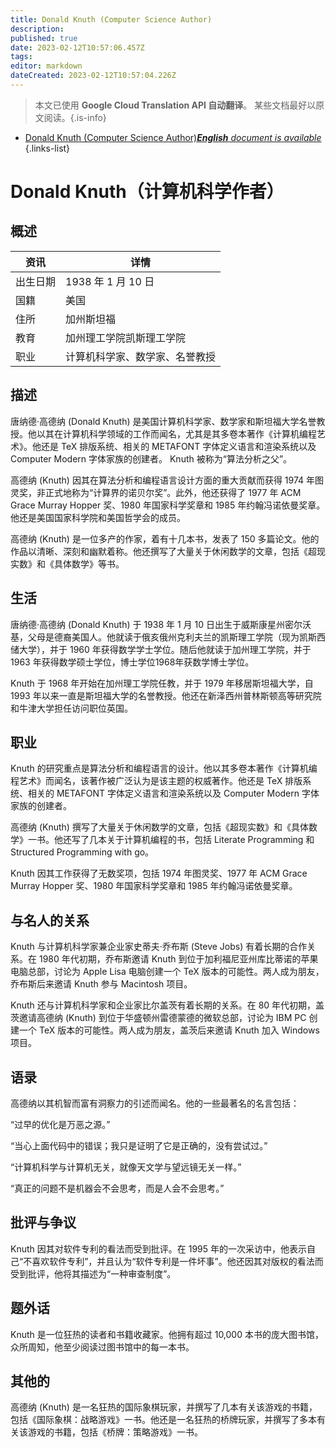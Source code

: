 ```yaml
---
title: Donald Knuth (Computer Science Author)
description: 
published: true
date: 2023-02-12T10:57:06.457Z
tags: 
editor: markdown
dateCreated: 2023-02-12T10:57:04.226Z
---
```


> 本文已使用 **Google Cloud Translation API 自动翻译**。
某些文档最好以原文阅读。{.is-info}



- [Donald Knuth (Computer Science Author)***English** document is available*](/en/Knowledge-base/Dictionary/Person/donald-knuth-computer-science-author)
{.links-list}


# Donald Knuth（计算机科学作者）

## 概述

|资讯 |详情 |
| ---------- | ------ |
|出生日期 | 1938 年 1 月 10 日 |
|国籍|美国 |
|住所 |加州斯坦福 |
|教育 |加州理工学院凯斯理工学院|
|职业 |计算机科学家、数学家、名誉教授 |

## 描述
唐纳德·高德纳 (Donald Knuth) 是美国计算机科学家、数学家和斯坦福大学名誉教授。他以其在计算机科学领域的工作而闻名，尤其是其多卷本著作《计算机编程艺术》。他还是 TeX 排版系统、相关的 METAFONT 字体定义语言和渲染系统以及 Computer Modern 字体家族的创建者。 Knuth 被称为“算法分析之父”。

高德纳 (Knuth) 因其在算法分析和编程语言设计方面的重大贡献而获得 1974 年图灵奖，非正式地称为“计算界的诺贝尔奖”。此外，他还获得了 1977 年 ACM Grace Murray Hopper 奖、1980 年国家科学奖章和 1985 年约翰冯诺依曼奖章。他还是美国国家科学院和美国哲学会的成员。

高德纳 (Knuth) 是一位多产的作家，着有十几本书，发表了 150 多篇论文。他的作品以清晰、深刻和幽默着称。他还撰写了大量关于休闲数学的文章，包括《超现实数》和《具体数学》等书。

## 生活
唐纳德·高德纳 (Donald Knuth) 于 1938 年 1 月 10 日出生于威斯康星州密尔沃基，父母是德裔美国人。他就读于俄亥俄州克利夫兰的凯斯理工学院（现为凯斯西储大学），并于 1960 年获得数学学士学位。随后他就读于加州理工学院，并于 1963 年获得数学硕士学位，博士学位1968年获数学博士学位。

Knuth 于 1968 年开始在加州理工学院任教，并于 1979 年移居斯坦福大学，自 1993 年以来一直是斯坦福大学的名誉教授。他还在新泽西州普林斯顿高等研究院和牛津大学担任访问职位英国。

## 职业
Knuth 的研究重点是算法分析和编程语言的设计。他以其多卷本著作《计算机编程艺术》而闻名，该著作被广泛认为是该主题的权威著作。他还是 TeX 排版系统、相关的 METAFONT 字体定义语言和渲染系统以及 Computer Modern 字体家族的创建者。

高德纳 (Knuth) 撰写了大量关于休闲数学的文章，包括《超现实数》和《具体数学》一书。他还写了几本关于计算机编程的书，包括 Literate Programming 和 Structured Programming with go。

Knuth 因其工作获得了无数奖项，包括 1974 年图灵奖、1977 年 ACM Grace Murray Hopper 奖、1980 年国家科学奖章和 1985 年约翰冯诺依曼奖章。

## 与名人的关系
Knuth 与计算机科学家兼企业家史蒂夫·乔布斯 (Steve Jobs) 有着长期的合作关系。在 1980 年代初期，乔布斯邀请 Knuth 到位于加利福尼亚州库比蒂诺的苹果电脑总部，讨论为 Apple Lisa 电脑创建一个 TeX 版本的可能性。两人成为朋友，乔布斯后来邀请 Knuth 参与 Macintosh 项目。

Knuth 还与计算机科学家和企业家比尔盖茨有着长期的关系。在 80 年代初期，盖茨邀请高德纳 (Knuth) 到位于华盛顿州雷德蒙德的微软总部，讨论为 IBM PC 创建一个 TeX 版本的可能性。两人成为朋友，盖茨后来邀请 Knuth 加入 Windows 项目。

## 语录
高德纳以其机智而富有洞察力的引述而闻名。他的一些最著名的名言包括：

“过早的优化是万恶之源。”

“当心上面代码中的错误；我只是证明了它是正确的，没有尝试过。”

“计算机科学与计算机无关，就像天文学与望远镜无关一样。”

“真正的问题不是机器会不会思考，而是人会不会思考。”

## 批评与争议
Knuth 因其对软件专利的看法而受到批评。在 1995 年的一次采访中，他表示自己“不喜欢软件专利”，并且认为“软件专利是一件坏事”。他还因其对版权的看法而受到批评，他将其描述为“一种审查制度”。

## 题外话
Knuth 是一位狂热的读者和书籍收藏家。他拥有超过 10,000 本书的庞大图书馆，众所周知，他至少阅读过图书馆中的每一本书。

## 其他的
高德纳 (Knuth) 是一名狂热的国际象棋玩家，并撰写了几本有关该游戏的书籍，包括《国际象棋：战略游戏》一书。他还是一名狂热的桥牌玩家，并撰写了多本有关该游戏的书籍，包括《桥牌：策略游戏》一书。